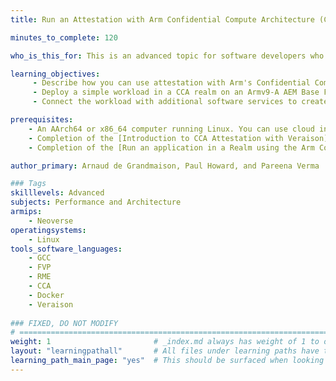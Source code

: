 ```yaml
---
title: Run an Attestation with Arm Confidential Compute Architecture (CCA)

minutes_to_complete: 120

who_is_this_for: This is an advanced topic for software developers who want to learn how to use attestation with Arm's Confidential Computing Architecture (CCA).  

learning_objectives:
     - Describe how you can use attestation with Arm's Confidential Computing Architecture (CCA).
     - Deploy a simple workload in a CCA realm on an Armv9-A AEM Base Fixed Virtual Platform (FVP) with support for RME extensions. 
     - Connect the workload with additional software services to create an end-to-end example that uses attestation to unlock the confidential processing of data.

prerequisites:
    - An AArch64 or x86_64 computer running Linux. You can use cloud instances, see this list of [Arm cloud service providers](/learning-paths/servers-and-cloud-computing/csp/).
    - Completion of the [Introduction to CCA Attestation with Veraison](/learning-paths/servers-and-cloud-computing/cca-veraison) Learning path.
    - Completion of the [Run an application in a Realm using the Arm Confidential Computing Architecture (CCA)](learning-paths/servers-and-cloud-computing/cca-container/) Learning path.

author_primary: Arnaud de Grandmaison, Paul Howard, and Pareena Verma

### Tags
skilllevels: Advanced
subjects: Performance and Architecture
armips:
    - Neoverse 
operatingsystems:
    - Linux 
tools_software_languages:
    - GCC
    - FVP
    - RME
    - CCA
    - Docker
    - Veraison
    
### FIXED, DO NOT MODIFY
# ================================================================================
weight: 1                       # _index.md always has weight of 1 to order correctly
layout: "learningpathall"       # All files under learning paths have this same wrapper
learning_path_main_page: "yes"  # This should be surfaced when looking for related content. Only set for _index.md of learning path content.
---
```

